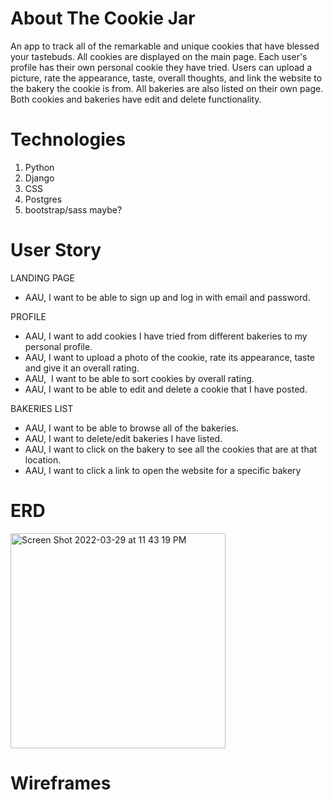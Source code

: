# About The Cookie Jar
An app to track all of the remarkable and unique cookies that have blessed your tastebuds. All cookies are displayed on the main page. Each user's profile has their own personal cookie they have tried. Users can upload a picture, rate the appearance, taste, overall thoughts, and link the website to the bakery the cookie is from. All bakeries are also listed on their own page. Both cookies and bakeries have edit and delete functionality.

# Technologies
1. Python
2. Django
3. CSS
4. Postgres
5. bootstrap/sass maybe?




# User Story
LANDING PAGE
- AAU, I want to be able to sign up and log in with email and password.


PROFILE
- AAU, I want to add cookies I have tried from different bakeries to my personal profile.
- AAU, I want to upload a photo of the cookie, rate its appearance, taste and give it an overall rating.
- AAU,  I want to be able to sort cookies by overall rating.
- AAU, I want to be able to edit and delete a cookie that I have posted.


BAKERIES LIST
- AAU, I want to be able to browse all of the bakeries.
- AAU, I want to delete/edit bakeries I have listed.
- AAU, I want to click on the bakery to see all the cookies that are at that location. 
- AAU, I want to click a link to open the website for a specific bakery


# ERD


<img width="344" alt="Screen Shot 2022-03-29 at 11 43 19 PM" src="https://user-images.githubusercontent.com/80299318/160759591-b6378d6c-dfcb-4079-a39d-600726ee37c8.png">


# Wireframes

